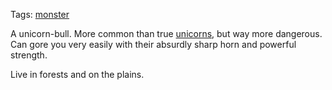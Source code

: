 Tags: [monster](Monsters)

A unicorn-bull. More common than true [unicorns](Unicorn), but way more dangerous. Can gore you very easily with their absurdly sharp horn and powerful strength.

Live in forests and on the plains.